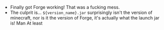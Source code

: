 - Finally got Forge working! That was a fucking mess.
- The culprit is... `${version_name}.jar` surprisingly isn't the version of minecraft, nor is it the version of Forge, it's actually what the launch jar is! Man At least